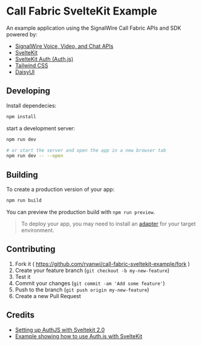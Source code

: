 # Call Fabric SvelteKit Example

An example application using the SignalWire Call Fabric APIs and SDK powered by:

- [SignalWire Voice, Video, and Chat APIs]( https://developer.signalwire.com/)
- [SvelteKit](https://kit.svelte.dev/)
- [SvelteKit Auth (Auth.js)](https://authjs.dev/reference/sveltekit)
- [Tailwind CSS](https://tailwindcss.com/)
- [DaisyUI](https://daisyui.com/)

## Developing

Install dependecies:

```bash
npm install
```

start a development server:

```bash
npm run dev

# or start the server and open the app in a new browser tab
npm run dev -- --open
```

## Building

To create a production version of your app:

```bash
npm run build
```

You can preview the production build with `npm run preview`.

> To deploy your app, you may need to install an [adapter](https://kit.svelte.dev/docs/adapters) for your target environment.

## Contributing

1. Fork it ( https://github.com/ryanwi/call-fabric-sveltekit-example/fork )
2. Create your feature branch (`git checkout -b my-new-feature`)
3. Test it
4. Commit your changes (`git commit -am 'Add some feature'`)
5. Push to the branch (`git push origin my-new-feature`)
6. Create a new Pull Request

## Credits

- [Setting up AuthJS with Sveltekit 2.0](https://www.youtube.com/watch?v=ridRgYSJ0ds)
- [Example showing how to use Auth.js with SvelteKit](https://github.com/nextauthjs/sveltekit-auth-example)
